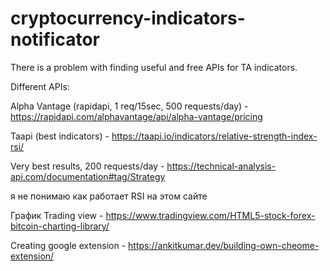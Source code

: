 # cryptocurrency-indicators-notificator
There is a problem with finding useful and free APIs for TA indicators.

Different APIs:

Alpha Vantage (rapidapi, 1 req/15sec, 500 requests/day) - https://rapidapi.com/alphavantage/api/alpha-vantage/pricing

Taapi (best indicators) - https://taapi.io/indicators/relative-strength-index-rsi/

Very best results, 200 requests/day - https://technical-analysis-api.com/documentation#tag/Strategy

я не понимаю как работает RSI на этом сайте

График Trading view - https://www.tradingview.com/HTML5-stock-forex-bitcoin-charting-library/

Creating google extension - https://ankitkumar.dev/building-own-cheome-extension/
